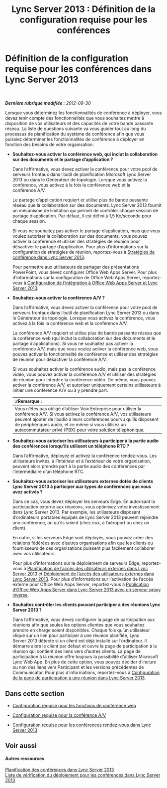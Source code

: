 ﻿---
title: 'Lync Server 2013 : Définition de la configuration requise pour les conférences'
TOCTitle: Définition de la configuration requise pour les conférences
ms:assetid: 5c83e268-22bf-42b2-bac3-3237b5e02e03
ms:mtpsurl: https://technet.microsoft.com/fr-fr/library/JJ204935(v=OCS.15)
ms:contentKeyID: 49297341
ms.date: 05/20/2016
mtps_version: v=OCS.15
ms.translationtype: HT
---

# Définition de la configuration requise pour les conférences dans Lync Server 2013

 

_**Dernière rubrique modifiée :** 2012-09-30_

Lorsque vous déterminez les fonctionnalités de conférence à déployer, vous devez tenir compte des fonctionnalités que vous souhaitez mettre à disposition de vos utilisateurs et des capacités de votre bande passante réseau. La liste de questions suivante va vous guider tout au long du processus de planification du système de conférence afin que vous puissiez déterminer les fonctionnalités de conférence à déployer en fonction des besoins de votre organisation.

  - **Souhaitez-vous activer la conférence web, qui inclut la collaboration sur des documents et le partage d’application ?**
    
    Dans l’affirmative, vous devez activer la conférence pour votre pool de serveurs frontaux dans l’outil de planification Microsoft Lync Server 2013 ou dans le Générateur de topologie. Lorsque vous activez la conférence, vous activez à la fois la conférence web et la conférence A/V.
    
    Le partage d’application requiert et utilise plus de bande passante réseau que la collaboration sur des documents. Lync Server 2013 fournit un mécanisme de limitation qui permet de contrôler chaque session de partage d’application. Par défaut, il est défini à 1,5 Ko/seconde pour chaque session.
    
    Si vous ne souhaitez pas activer le partage d’application, mais que vous voulez autoriser la collaboration sur des documents, vous pouvez activer la conférence et utiliser des stratégies de réunion pour désactiver le partage d’application. Pour plus d’informations sur la configuration de stratégies de réunion, reportez-vous à [Stratégies de conférence dans Lync Server 2013](lync-server-2013-conferencing-policies.md).
    
    Pour permettre aux utilisateurs de partager des présentations PowerPoint, vous devez configurer Office Web Apps Server. Pour plus d’informations sur la configuration de Office Web Apps Server, reportez-vous à [Configuration de l’intégration à Office Web Apps Server et Lync Server 2013](lync-server-2013-enabling-office-web-apps-server-and-lync-server-2013.md).

  - **Souhaitez-vous activer la conférence A/V ?**
    
    Dans l’affirmative, vous devez activer la conférence pour votre pool de serveurs frontaux dans l’outil de planification Lync Server 2013 ou dans le Générateur de topologie. Lorsque vous activez la conférence, vous activez à la fois la conférence web et la conférence A/V.
    
    La conférence A/V requiert et utilise plus de bande passante réseau que la conférence web (qui inclut la collaboration sur des documents et le partage d’applications). Si vous ne souhaitez pas activer la conférence A/V, mais que vous voulez activer la conférence web, vous pouvez activer la fonctionnalité de conférence et utiliser des stratégies de réunion pour désactiver la conférence A/V.
    
    Si vous souhaitez activer la conférence audio, mais pas la conférence vidéo, vous pouvez activer la conférence A/V et utiliser des stratégies de réunion pour interdire la conférence vidéo. De même, vous pouvez activer la conférence A/V, et autoriser uniquement certains utilisateurs à initier une conférence A/V ou à y prendre part.
    
    <table>
    <thead>
    <tr class="header">
    <th><img src="images/Gg398920.note(OCS.15).gif" title="note" alt="note" />Remarque :</th>
    </tr>
    </thead>
    <tbody>
    <tr class="odd">
    <td>Vous n’êtes pas obligé d’utiliser Voix Entreprise pour utiliser la conférence A/V. Si vous activez la conférence A/V, vos utilisateurs peuvent ajouter de l’audio à leurs conférences pourvu qu’ils disposent de périphériques audio, et ce même si vous utilisez un autocommutateur privé (PBX) pour votre solution téléphonique.</td>
    </tr>
    </tbody>
    </table>


  - **Souhaitez-vous autoriser les utilisateurs à participer à la partie audio des conférences lorsqu’ils utilisent un téléphone RTC ?**
    
    Dans l’affirmative, déployez et activez la conférence rendez-vous. Les utilisateurs invités, à l’intérieur et à l’extérieur de votre organisation, peuvent alors prendre part à la partie audio des conférences par l’intermédiaire d’un téléphone RTC.

  - **Souhaitez-vous autoriser les utilisateurs externes dotés de clients Lync Server 2013 à participer aux types de conférences que vous avez activés ?**
    
    Dans ce cas, vous devez déployer les serveurs Edge. En autorisant la participation externe aux réunions, vous optimisez votre investissement dans Lync Server 2013. Par exemple, les utilisateurs disposant d’ordinateurs portables équipés de Lync Server 2013 peuvent rejoindre une conférence, où qu’ils soient (chez eux, à l’aéroport ou chez un client).
    
    En outre, si les serveurs Edge sont déployés, vous pouvez créer des relations fédérées avec d’autres organisations afin que les clients ou fournisseurs de ces organisations puissent plus facilement collaborer avec vos utilisateurs.
    
    Pour plus d’informations sur le déploiement de serveurs Edge, reportez-vous à [Planification de l’accès des utilisateurs externes dans Lync Server 2013](lync-server-2013-planning-for-external-user-access.md) et [Déploiement de l’accès des utilisateurs externes dans Lync Server 2013](lync-server-2013-deploying-external-user-access.md). Pour plus d’informations sur l’activation de l’accès externe pour Office Web Apps Server, reportez-vous à [Publication d’Office Web Apps Server dans Lync Server 2013 avec un serveur proxy inverse](lync-server-2013-publishing-office-web-apps-server-using-a-reverse-proxy-server.md).

  - **Souhaitez contrôler les clients pouvant participer à des réunions Lync Server 2013 ?**
    
    Dans l’affirmative, vous devez configurer la page de participation aux réunions afin que seules les options clientes que vous souhaitez prendre en charge soient disponibles. Chaque fois qu’un utilisateur clique sur un lien pour participer à une réunion planifiée, Lync Server 2013 détecte si un client est déjà installé sur l’ordinateur. Il démarre alors le client par défaut et ouvre la page de participation à la réunion qui contient des liens vers d’autres clients. La page de participation à la réunion offre toujours la possibilité d’utiliser Microsoft Lync Web App. En plus de cette option, vous pouvez décider d’inclure ou non des liens vers Participant et les versions précédentes de Communicator. Pour plus d’informations, reportez-vous à [Configuration de la page de participation à une réunion dans Lync Server 2013](lync-server-2013-configuring-the-meeting-join-page.md).

## Dans cette section

  - [Configuration requise pour les fonctions de conférence web](lync-server-2013-web-conferencing-requirements.md)

  - [Configuration requise pour la conférence A/V](lync-server-2013-a-v-conferencing-requirements.md)

  - [Configuration requise pour les conférences rendez-vous dans Lync Server 2013](lync-server-2013-dial-in-conferencing-requirements.md)

## Voir aussi

#### Autres ressources

[Planification des conférences dans Lync Server 2013](lync-server-2013-planning-for-conferencing.md)  
[Liste de vérification du déploiement pour les conférences dans Lync Server 2013](lync-server-2013-deployment-checklist-for-conferencing.md)


